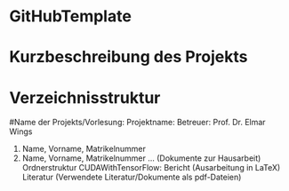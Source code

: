 # GitHubTemplate

# Kurzbeschreibung des Projekts

# Verzeichnisstruktur

#Name der Projekts/Vorlesung:
<Mathematik I>
Projektname:
<Installation and Use of CUDA with Tensorflow>
Betreuer: Prof. Dr. Elmar Wings
<Kurzbeschreibung>
1. Name, Vorname, Matrikelnummer
2. Name, Vorname, Matrikelnummer
...
(Dokumente zur Hausarbeit)
Ordnerstruktur CUDAWithTensorFlow:
Bericht (Ausarbeitung in LaTeX)
Literatur (Verwendete Literatur/Dokumente als
pdf-Dateien)

